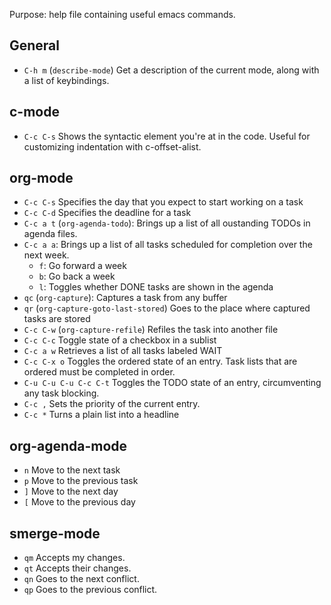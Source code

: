 Purpose: help file containing useful emacs commands.

## General
  * `C-h m` (`describe-mode`) Get a description of the current mode, along with a list of keybindings.

## c-mode
  * `C-c C-s` Shows the syntactic element you're at in the code. Useful for customizing indentation with c-offset-alist.

## org-mode
  * `C-c C-s` Specifies the day that you expect to start working on a task
  * `C-c C-d` Specifies the deadline for a task
  * `C-c a t` (`org-agenda-todo`): Brings up a list of all oustanding TODOs in agenda files.
  * `C-c a a`: Brings up a list of all tasks scheduled for completion over the next week.
    * `f`: Go forward a week
    * `b`: Go back a week
    * `l`: Toggles whether DONE tasks are shown in the agenda
  * `qc` (`org-capture`): Captures a task from any buffer
  * `qr` (`org-capture-goto-last-stored`) Goes to the place where captured tasks are stored
  * `C-c C-w` (`org-capture-refile`) Refiles the task into another file
  * `C-c C-c` Toggle state of a checkbox in a sublist
  * `C-c a w` Retrieves a list of all tasks labeled WAIT
  * `C-c C-x o` Toggles the ordered state of an entry. Task lists that are ordered must be completed in order.
  * `C-u C-u C-u C-c C-t` Toggles the TODO state of an entry, circumventing any task blocking.
  * `C-c ,` Sets the priority of the current entry.
  * `C-c *` Turns a plain list into a headline

## org-agenda-mode
  * `n` Move to the next task
  * `p` Move to the previous task
  * `]` Move to the next day
  * `[` Move to the previous day

## smerge-mode
  * `qm` Accepts my changes.
  * `qt` Accepts their changes.
  * `qn` Goes to the next conflict.
  * `qp` Goes to the previous conflict.
